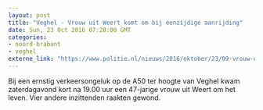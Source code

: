 ```yaml
---
layout: post
title: "Veghel - Vrouw uit Weert komt om bij eenzijdige aanrijding"
date: Sun, 23 Oct 2016 07:28:00 GMT
categories: 
- noord-brabant 
- veghel 
externe_link: "https://www.politie.nl/nieuws/2016/oktober/23/09-vrouw-uit-weert-komt-om-bij-eenzijdige-aanrijding.html"
---
```


Bij een ernstig verkeersongeluk op de A50 ter hoogte van Veghel kwam zaterdagavond kort na 19.00 uur een 47-jarige vrouw uit Weert om het leven. Vier andere inzittenden raakten gewond.

